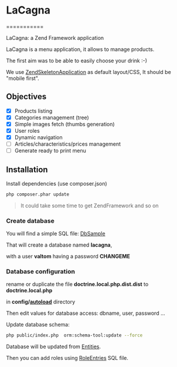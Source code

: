 # LaCagna
===========

LaCagna: a Zend Framework application

LaCagna is a menu application, it allows to manage products.

The first aim was to be able to easily choose your drink :-)

We use [ZendSkeletonApplication] as default layout/CSS,
It should be "mobile first".

## Objectives

- [x] Products listing
- [x] Categories management (tree)
- [x] Simple images fetch (thumbs generation)
- [x] User roles
- [x] Dynamic navigation
- [ ] Articles/characteristics/prices management
- [ ] Generate ready to print menu

## Installation

Install dependencies (use composer.json)

```sh
php composer.phar update
```

> It could take some time to get ZendFramework and so on

### Create database

You will find a simple SQL file: [DbSample]

That will create a database named **lacagna**,

with a user **valtom** having a password **CHANGEME**

### Database configuration

rename or duplicate the file
**doctrine.local.php.dist.dist** to **doctrine.local.php**

in **config/[autoload]** directory

Then edit values for database access: dbname, user, password ...

Update database schema:
```sh
php public/index.php  orm:schema-tool:update --force
```

Database will be updated from [Entities].

Then you can add roles using [RoleEntries] SQL file.

[autoload]:https://github.com/Jodaille/LaCagna/tree/master/config/autoload
[Entities]:https://github.com/Jodaille/LaCagna/tree/master/module/LaCagnaProduct/src/LaCagnaProduct/Entity
[DbSample]:https://github.com/Jodaille/LaCagna/blob/master/docs/create_database_sample.sql
[RoleEntries]:https://github.com/Jodaille/LaCagna/blob/master/docs/add_role_entries.sql
[ZendSkeletonApplication]:https://github.com/zendframework/ZendSkeletonApplication
